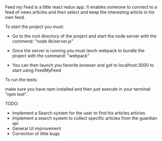 Feed my Feed is a little react redux app.
It enables someone to connect to a feed of news articles and then select and keep the interesting article in his own feed.

To start the project you must:

- Go to the root directory of the project and start the node server with the commend: "node lib/server.js"

- Once the server is running you must lanch webpack to bundle the project with the command: "webpack"

- You can then launch you favorite browser and got to localhost:3000 to start using FeedMyFeed

To run the tests:

make sure you have npm installed and then just execute in your terminal: "npm test".

TODO:

- Implement a Search system for the user to find his articles articles
- Implement a search system to collect specific articles from the guardian api
- General UI improvement
- Correction of little bugs

